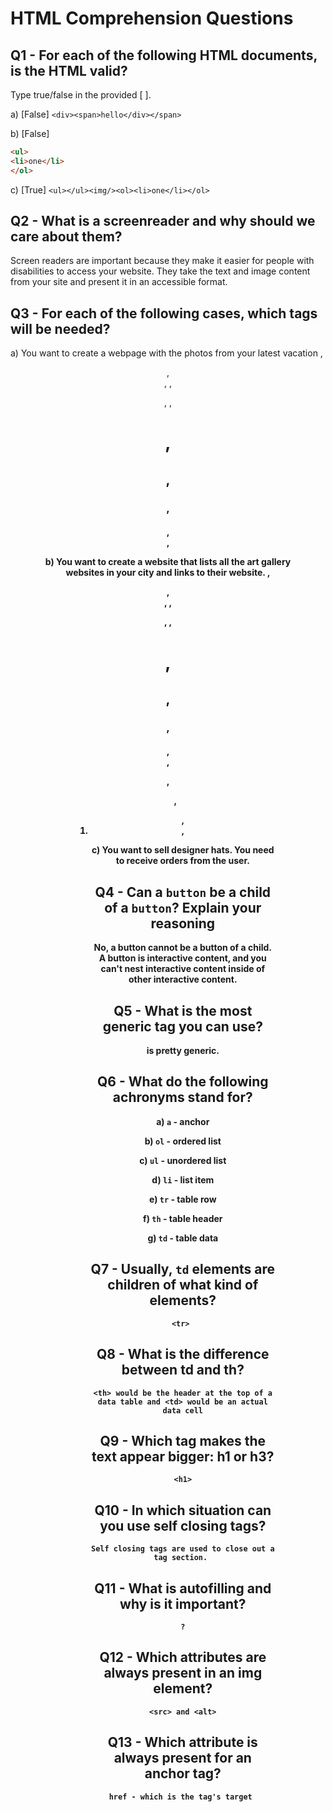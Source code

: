 # HTML Comprehension Questions

## Q1 - For each of the following HTML documents, is the HTML valid?

Type true/false in the provided [ ].

a) [False] `<div><span>hello</div></span>`

b) [False]

```html
<ul>
<li>one</li>
</ol>
```

c) [True] `<ul></ul><img/><ol><li>one</li></ol>`

## Q2 - What is a screenreader and why should we care about them?

Screen readers are important because they make it easier for people with disabilities to access your website. They take the text and image content from your site and present it in an accessible format.

## Q3 - For each of the following cases, which tags will be needed?

a) You want to create a webpage with the photos from your latest vacation
    <html>, <header>, <footer>, <body>, <p>, <img>, <h1>, <h2>, <h3>, <h4>, <div>, <figure>

b) You want to create a website that lists all the art gallery websites in your city and links to their website.
    <html>, <header>, <footer>, <body>, <p>, <img>, <h1>, <h2>, <h3>, <h4>, <div>, <figure>, <ul>, <ol>, <li>, <a>

c) You want to sell designer hats. You need to receive orders from the user.

## Q4 - Can a `button` be a child of a `button`? Explain your reasoning

No, a button cannot be a button of a child. A button is interactive content, and you can't nest interactive content inside of other interactive content.

## Q5 - What is the most generic tag you can use?

<div> is pretty generic.

## Q6 - What do the following achronyms stand for?

a) `a` - anchor

b) `ol` - ordered list

c) `ul` - unordered list

d) `li` - list item

e) `tr` - table row

f) `th` - table header

g) `td` - table data

## Q7 - Usually, `td` elements are children of what kind of elements?

    <tr> 

## Q8 - What is the difference between td and th?

    <th> would be the header at the top of a data table and <td> would be an actual data cell

## Q9 - Which tag makes the text appear bigger: h1 or h3?

    <h1>

## Q10 - In which situation can you use self closing tags?

    Self closing tags are used to close out a tag section. 

## Q11 - What is autofilling and why is it important?

    ?

## Q12 - Which attributes are always present in an img element?

    <src> and <alt>

## Q13 - Which attribute is always present for an anchor tag?

    href - which is the tag's target 